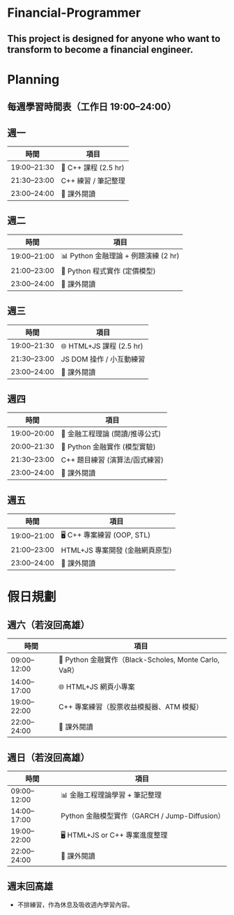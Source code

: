 # Financial-Programmer
This project is designed for anyone who want to transform to become a financial engineer.
-----
# Planning
## 每週學習時間表（工作日 19:00–24:00）

## 週一
| 時間         | 項目                     |
| ------------ | ------------------------ |
| 19:00–21:30  | 📘 C++ 課程 (2.5 hr)     |
| 21:30–23:00  | C++ 練習 / 筆記整理       |
| 23:00–24:00  | 📖 課外閱讀               |

## 週二
| 時間         | 項目                                   |
| ------------ | -------------------------------------- |
| 19:00–21:00  | 📊 Python 金融理論 + 例題演練 (2 hr)   |
| 21:00–23:00  | 🐍 Python 程式實作 (定價模型)          |
| 23:00–24:00  | 📖 課外閱讀                             |

## 週三
| 時間         | 項目                     |
| ------------ | ------------------------ |
| 19:00–21:30  | 🌐 HTML+JS 課程 (2.5 hr) |
| 21:30–23:00  | JS DOM 操作 / 小互動練習 |
| 23:00–24:00  | 📖 課外閱讀               |

## 週四
| 時間         | 項目                                   |
| ------------ | -------------------------------------- |
| 19:00–20:00  | 📖 金融工程理論 (閱讀/推導公式)         |
| 20:00–21:30  | 🐍 Python 金融實作 (模型實驗)          |
| 21:30–23:00  | C++ 題目練習 (演算法/函式練習)        |
| 23:00–24:00  | 📖 課外閱讀                             |

## 週五
| 時間         | 項目                                   |
| ------------ | -------------------------------------- |
| 19:00–21:00  | 🖥️ C++ 專案練習 (OOP, STL)             |
| 21:00–23:00  | HTML+JS 專案開發 (金融網頁原型)       |
| 23:00–24:00  | 📖 課外閱讀                             |

# 假日規劃

## 週六（若沒回高雄）
| 時間         | 項目                                                   |
| ------------ | ------------------------------------------------------ |
| 09:00–12:00  | 🐍 Python 金融實作（Black-Scholes, Monte Carlo, VaR） |
| 14:00–17:00  | 🌐 HTML+JS 網頁小專案                                 |
| 19:00–22:00  | C++ 專案練習（股票收益模擬器、ATM 模擬）             |
| 22:00–24:00  | 📖 課外閱讀                                           |

## 週日（若沒回高雄）
| 時間         | 項目                                                   |
| ------------ | ------------------------------------------------------ |
| 09:00–12:00  | 📊 金融工程理論學習 + 筆記整理                         |
| 14:00–17:00  | Python 金融模型實作（GARCH / Jump-Diffusion）         |
| 19:00–22:00  | 🖥️ HTML+JS or C++ 專案進度整理                        |
| 22:00–24:00  | 📖 課外閱讀                                           |

## 週末回高雄
- 不排練習，作為休息及吸收週內學習內容。
